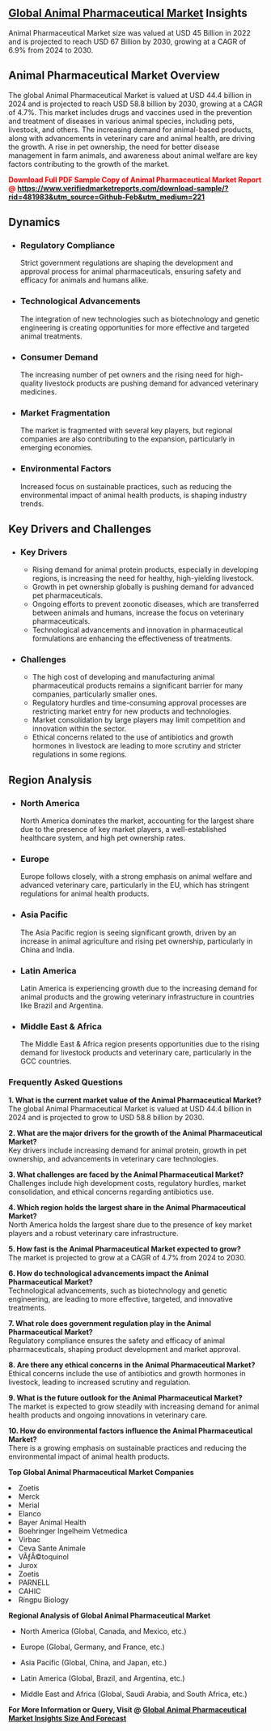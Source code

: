<h2><a href="https://www.verifiedmarketreports.com/download-sample/?rid=481983&amp;utm_source=Github&amp;utm_medium=221" target="_blank">Global Animal Pharmaceutical Market</a> Insights</h2><p>Animal Pharmaceutical Market size was valued at USD 45 Billion in 2022 and is projected to reach USD 67 Billion by 2030, growing at a CAGR of 6.9% from 2024 to 2030.</p><p> <h2>Animal Pharmaceutical Market Overview</h2> <p>The global Animal Pharmaceutical Market is valued at USD 44.4 billion in 2024 and is projected to reach USD 58.8 billion by 2030, growing at a CAGR of 4.7%. This market includes drugs and vaccines used in the prevention and treatment of diseases in various animal species, including pets, livestock, and others. The increasing demand for animal-based products, along with advancements in veterinary care and animal health, are driving the growth. A rise in pet ownership, the need for better disease management in farm animals, and awareness about animal welfare are key factors contributing to the growth of the market.</p> <p><b><p><span class=""><span style="color: #ff0000;"><strong>Download Full PDF Sample Copy of Animal Pharmaceutical Market Report</strong> @ </span><a href="https://www.verifiedmarketreports.com/download-sample/?rid=481983&amp;utm_source=Github-Feb&amp;utm_medium=221" target="_blank">https://www.verifiedmarketreports.com/download-sample/?rid=481983&amp;utm_source=Github-Feb&amp;utm_medium=221</a></span></p></b></p> <h2>Dynamics</h2> <ul> <li><h3>Regulatory Compliance</h3> Strict government regulations are shaping the development and approval process for animal pharmaceuticals, ensuring safety and efficacy for animals and humans alike.</li> <li><h3>Technological Advancements</h3> The integration of new technologies such as biotechnology and genetic engineering is creating opportunities for more effective and targeted animal treatments.</li> <li><h3>Consumer Demand</h3> The increasing number of pet owners and the rising need for high-quality livestock products are pushing demand for advanced veterinary medicines.</li> <li><h3>Market Fragmentation</h3> The market is fragmented with several key players, but regional companies are also contributing to the expansion, particularly in emerging economies.</li> <li><h3>Environmental Factors</h3> Increased focus on sustainable practices, such as reducing the environmental impact of animal health products, is shaping industry trends.</li> </ul> <h2>Key Drivers and Challenges</h2> <ul> <li><h3>Key Drivers</h3> <ul> <li>Rising demand for animal protein products, especially in developing regions, is increasing the need for healthy, high-yielding livestock.</li> <li>Growth in pet ownership globally is pushing demand for advanced pet pharmaceuticals.</li> <li>Ongoing efforts to prevent zoonotic diseases, which are transferred between animals and humans, increase the focus on veterinary pharmaceuticals.</li> <li>Technological advancements and innovation in pharmaceutical formulations are enhancing the effectiveness of treatments.</li> </ul> </li> <li><h3>Challenges</h3> <ul> <li>The high cost of developing and manufacturing animal pharmaceutical products remains a significant barrier for many companies, particularly smaller ones.</li> <li>Regulatory hurdles and time-consuming approval processes are restricting market entry for new products and technologies.</li> <li>Market consolidation by large players may limit competition and innovation within the sector.</li> <li>Ethical concerns related to the use of antibiotics and growth hormones in livestock are leading to more scrutiny and stricter regulations in some regions.</li> </ul> </li> </ul> <h2>Region Analysis</h2> <ul> <li><h3>North America</h3> North America dominates the market, accounting for the largest share due to the presence of key market players, a well-established healthcare system, and high pet ownership rates.</li> <li><h3>Europe</h3> Europe follows closely, with a strong emphasis on animal welfare and advanced veterinary care, particularly in the EU, which has stringent regulations for animal health products.</li> <li><h3>Asia Pacific</h3> The Asia Pacific region is seeing significant growth, driven by an increase in animal agriculture and rising pet ownership, particularly in China and India.</li> <li><h3>Latin America</h3> Latin America is experiencing growth due to the increasing demand for animal products and the growing veterinary infrastructure in countries like Brazil and Argentina.</li> <li><h3>Middle East & Africa</h3> The Middle East & Africa region presents opportunities due to the rising demand for livestock products and veterinary care, particularly in the GCC countries.</li> </ul> <h3>Frequently Asked Questions</h3> <p><b>1. What is the current market value of the Animal Pharmaceutical Market?</b><br> The global Animal Pharmaceutical Market is valued at USD 44.4 billion in 2024 and is projected to grow to USD 58.8 billion by 2030.</p> <p><b>2. What are the major drivers for the growth of the Animal Pharmaceutical Market?</b><br> Key drivers include increasing demand for animal protein, growth in pet ownership, and advancements in veterinary care technologies.</p> <p><b>3. What challenges are faced by the Animal Pharmaceutical Market?</b><br> Challenges include high development costs, regulatory hurdles, market consolidation, and ethical concerns regarding antibiotics use.</p> <p><b>4. Which region holds the largest share in the Animal Pharmaceutical Market?</b><br> North America holds the largest share due to the presence of key market players and a robust veterinary care infrastructure.</p> <p><b>5. How fast is the Animal Pharmaceutical Market expected to grow?</b><br> The market is projected to grow at a CAGR of 4.7% from 2024 to 2030.</p> <p><b>6. How do technological advancements impact the Animal Pharmaceutical Market?</b><br> Technological advancements, such as biotechnology and genetic engineering, are leading to more effective, targeted, and innovative treatments.</p> <p><b>7. What role does government regulation play in the Animal Pharmaceutical Market?</b><br> Regulatory compliance ensures the safety and efficacy of animal pharmaceuticals, shaping product development and market approval.</p> <p><b>8. Are there any ethical concerns in the Animal Pharmaceutical Market?</b><br> Ethical concerns include the use of antibiotics and growth hormones in livestock, leading to increased scrutiny and regulation.</p> <p><b>9. What is the future outlook for the Animal Pharmaceutical Market?</b><br> The market is expected to grow steadily with increasing demand for animal health products and ongoing innovations in veterinary care.</p> <p><b>10. How do environmental factors influence the Animal Pharmaceutical Market?</b><br> There is a growing emphasis on sustainable practices and reducing the environmental impact of animal health products.</p> </p><p><strong>Top Global Animal Pharmaceutical Market Companies</strong></p><div data-test-id=""><p><li>Zoetis</li><li> Merck</li><li> Merial</li><li> Elanco</li><li> Bayer Animal Health</li><li> Boehringer Ingelheim Vetmedica</li><li> Virbac</li><li> Ceva Sante Animale</li><li> VÃƒÂ©toquinol</li><li> Jurox</li><li> Zoetis</li><li> PARNELL</li><li> CAHIC</li><li> Ringpu Biology</li></p><div><strong>Regional Analysis of&nbsp;Global Animal Pharmaceutical Market</strong></div><ul><li dir="ltr"><p dir="ltr">North America&nbsp;(Global, Canada, and Mexico, etc.)</p></li><li dir="ltr"><p dir="ltr">Europe (Global, Germany, and France, etc.)</p></li><li dir="ltr"><p dir="ltr">Asia Pacific&nbsp;(Global, China, and Japan, etc.)</p></li><li dir="ltr"><p dir="ltr">Latin America&nbsp;(Global, Brazil, and Argentina, etc.)</p></li><li dir="ltr">Middle East and Africa&nbsp;(Global, Saudi Arabia, and South Africa, etc.)</li></ul><p><strong>For More Information or Query, Visit @&nbsp;</strong><strong><a href="https://www.verifiedmarketreports.com/product/animal-pharmaceutical-market-size-and-forecast/?utm_source=Github&amp;utm_medium=221" target="_blank">Global Animal Pharmaceutical Market Insights Size And Forecast</a></strong></p></div>
